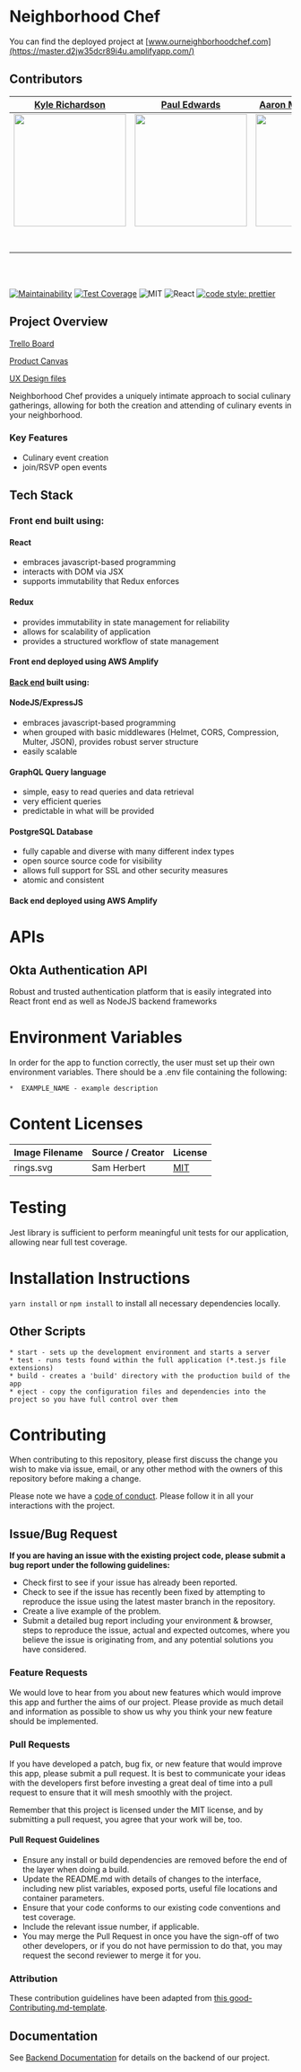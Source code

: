 # Neighborhood Chef

You can find the deployed project at [www.ourneighborhoodchef.com](https://master.d2jw35dcr89i4u.amplifyapp.com/)

## Contributors

|                                                          [Kyle Richardson](https://github.com/kyle-richardson)                                                           |                                                       [Paul Edwards](https://github.com/PaulMEdwards)                                                        |                                                      [Aaron Merrifield-Lucier](https://github.com/Aaroneld)                                                       |                                                       [Brennan Neilson](https://github.com/bvneilson)                                                        |                                                      [Patrick Replogle](https://github.com/patrick-replogle)                                                       |                                                          [Miguel Leal](https://twitter.com/lealitos)                                                           |
| :----------------------------------------------------------------------------------------------------------------------------------------------------------------------: | :-------------------------------------------------------------------------------------------------------------------------------------------: | :-----------------------------------------------------------------------------------------------------------------------------------------: | :-------------------------------------------------------------------------------------------------------------------------------------------: | :-----------------------------------------------------------------------------------------------------------------------------------------: | :-----------------------------------------------------------------------------------------------------------------------------------------: |
| [<img src="https://avatars3.githubusercontent.com/u/52683176?s=400&u=864097615ff093d54d380d2d7d9d36bc0aebf60b&v=4" width = "200" />](https://github.com/kyle-richardson) | [<img src="https://avatars1.githubusercontent.com/u/153847?s=400&u=9ce092b1023143bff17fd34191c0768a1f8fe5ea&v=4" width = "200" />](https://github.com/PaulMEdwards) | [<img src="https://avatars2.githubusercontent.com/u/52682445?s=400&u=158e754213409df82f96c0f9f9a52821e9c81d1d&v=4" width = "200" />](https://github.com/Aaroneld) | [<img src="https://avatars3.githubusercontent.com/u/12500686?s=400&u=9ab949e147ba9fe8c58fe50a891c3daf8dcd21b4&v=4" width = "200" />](https://github.com/bvneilson) | [<img src="https://avatars2.githubusercontent.com/u/50844285?s=400&u=7ffa88c4c221bf888b1771fec72530ac156d90c6&v=4" width = "200" />](https://github.com/patrick-replogle) |[<img src="https://files.slack.com/files-pri/T4JUEB3ME-F0132C3TC00/20191205_000916.jpg" width = "200" />](https://twitter.com/lealitos) |
|                                       [<img src="https://github.com/favicon.ico" width="15"> ](https://github.com/kyle-richardson)                                       |                            [<img src="https://github.com/favicon.ico" width="15"> ](https://github.com/PaulMEdwards)                             |                          [<img src="https://github.com/favicon.ico" width="15"> ](https://github.com/Aaroneld)                           |                          [<img src="https://github.com/favicon.ico" width="15"> ](https://github.com/bvneilson)                           |                           [<img src="https://github.com/favicon.ico" width="15"> ](https://github.com/patrick-replogle)                            |  [<img src="https://twitter.com/favicon.ico" width="15"> ](https://twitter.com/lealitos)                            |
|                      [ <img src="https://static.licdn.com/sc/h/al2o9zrvru7aqj8e1x2rzsrca" width="15"> ](https://linkedin.com/in/kyle-m-richardson)                       |                 [ <img src="https://static.licdn.com/sc/h/al2o9zrvru7aqj8e1x2rzsrca" width="15"> ](https://www.linkedin.com/in/paulmedwards/)                 |                [ <img src="https://static.licdn.com/sc/h/al2o9zrvru7aqj8e1x2rzsrca" width="15"> ](https://www.linkedin.com/in/aaron-merrifield-234477195/)                |                 [ <img src="https://static.licdn.com/sc/h/al2o9zrvru7aqj8e1x2rzsrca" width="15"> ](https://www.linkedin.com/in/brennanneilson/)                 |                [ <img src="https://static.licdn.com/sc/h/al2o9zrvru7aqj8e1x2rzsrca" width="15"> ](https://www.linkedin.com/in/patrick-replogle-409a92193/)                |               [ <img src="https://static.licdn.com/sc/h/al2o9zrvru7aqj8e1x2rzsrca" width="15"> ](https://www.linkedin.com/in/miguel-leal-6b6905168/)            |

<br>
<br>

[![Maintainability](https://api.codeclimate.com/v1/badges/217cf613842592864005/maintainability)](https://codeclimate.com/github/Lambda-School-Labs/neighborhood-chef-fe/maintainability)
[![Test Coverage](https://api.codeclimate.com/v1/badges/217cf613842592864005/test_coverage)](https://codeclimate.com/github/Lambda-School-Labs/neighborhood-chef-fe/test_coverage)
![MIT](https://img.shields.io/packagist/l/doctrine/orm.svg)
![React](https://img.shields.io/badge/react-v16.7.0--alpha.2-blue.svg)
[![code style: prettier](https://img.shields.io/badge/code_style-prettier-ff69b4.svg?style=flat-square)](https://github.com/prettier/prettier)

## Project Overview

[Trello Board](https://trello.com/b/8R1xwujU/neighborhood-chef)

[Product Canvas](https://www.notion.so/Release-Canvas-1-c0e04ce1aaa74365ac00241a3f548a46)

[UX Design files](https://www.figma.com/file/j9n4cIYqv2hLp0bdBGVGt3/Neighborhood-Chef?node-id=0%3A1)

Neighborhood Chef provides a uniquely intimate approach to social culinary gatherings, allowing for both the creation and attending of culinary events in your neighborhood.

### Key Features

- Culinary event creation
- join/RSVP open events

## Tech Stack

### Front end built using:

#### React

- embraces javascript-based programming
- interacts with DOM via JSX
- supports immutability that Redux enforces

#### Redux

- provides immutability in state management for reliability
- allows for scalability of application
- provides a structured workflow of state management

#### Front end deployed using AWS Amplify

#### [Back end](https://github.com/Lambda-School-Labs/neighborhood-chef-be) built using:

#### NodeJS/ExpressJS

- embraces javascript-based programming
- when grouped with basic middlewares (Helmet, CORS, Compression, Multer, JSON), provides robust server structure
- easily scalable

#### GraphQL Query language

- simple, easy to read queries and data retrieval
- very efficient queries
- predictable in what will be provided

#### PostgreSQL Database

- fully capable and diverse with many different index types
- open source source code for visibility
- allows full support for SSL and other security measures
- atomic and consistent

#### Back end deployed using AWS Amplify

# APIs

## Okta Authentication API

  Robust and trusted authentication platform that is easily integrated into React front end as well as NodeJS backend frameworks

# Environment Variables

In order for the app to function correctly, the user must set up their own environment variables. There should be a .env file containing the following:

    *  EXAMPLE_NAME - example description

# Content Licenses

| Image Filename | Source / Creator | License                                                                      |
| -------------- | ---------------- | ---------------------------------------------------------------------------- |
| rings.svg      | Sam Herbert      | [MIT](https://github.com/SamHerbert/SVG-Loaders)                             |

# Testing

 Jest library is sufficient to perform meaningful unit tests for our application, allowing near full test coverage.

# Installation Instructions

`yarn install` or `npm install` to install all necessary dependencies locally.

## Other Scripts
    * start - sets up the development environment and starts a server
    * test - runs tests found within the full application (*.test.js file extensions)
    * build - creates a 'build' directory with the production build of the app
    * eject - copy the configuration files and dependencies into the project so you have full control over them

# Contributing

When contributing to this repository, please first discuss the change you wish to make via issue, email, or any other method with the owners of this repository before making a change.

Please note we have a [code of conduct](./CODE_OF_CONDUCT.md). Please follow it in all your interactions with the project.

## Issue/Bug Request

**If you are having an issue with the existing project code, please submit a bug report under the following guidelines:**

- Check first to see if your issue has already been reported.
- Check to see if the issue has recently been fixed by attempting to reproduce the issue using the latest master branch in the repository.
- Create a live example of the problem.
- Submit a detailed bug report including your environment & browser, steps to reproduce the issue, actual and expected outcomes, where you believe the issue is originating from, and any potential solutions you have considered.

### Feature Requests

We would love to hear from you about new features which would improve this app and further the aims of our project. Please provide as much detail and information as possible to show us why you think your new feature should be implemented.

### Pull Requests

If you have developed a patch, bug fix, or new feature that would improve this app, please submit a pull request. It is best to communicate your ideas with the developers first before investing a great deal of time into a pull request to ensure that it will mesh smoothly with the project.

Remember that this project is licensed under the MIT license, and by submitting a pull request, you agree that your work will be, too.

#### Pull Request Guidelines

- Ensure any install or build dependencies are removed before the end of the layer when doing a build.
- Update the README.md with details of changes to the interface, including new plist variables, exposed ports, useful file locations and container parameters.
- Ensure that your code conforms to our existing code conventions and test coverage.
- Include the relevant issue number, if applicable.
- You may merge the Pull Request in once you have the sign-off of two other developers, or if you do not have permission to do that, you may request the second reviewer to merge it for you.

### Attribution

These contribution guidelines have been adapted from [this good-Contributing.md-template](https://gist.github.com/PurpleBooth/b24679402957c63ec426).

## Documentation

See [Backend Documentation](https://github.com/Lambda-School-Labs/neighborhood-chef-be/blob/master/README.md) for details on the backend of our project.

